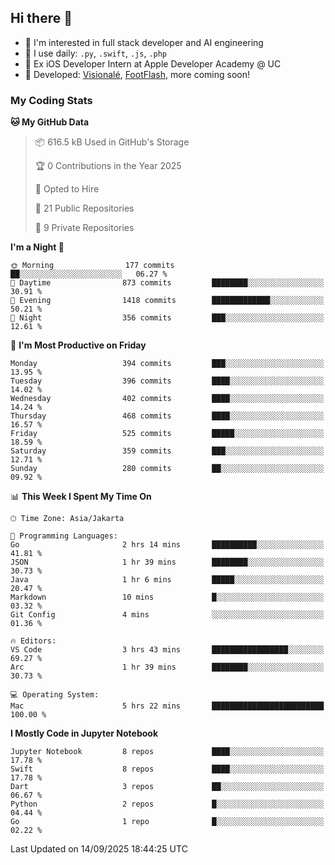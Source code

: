 ## Hi there 👋

- 🤖 I'm interested in full stack developer and AI engineering
- 🌱 I use daily: `.py`, `.swift`, `.js`, `.php`
- 🍎 Ex iOS Developer Intern at Apple Developer Academy @ UC
- 🔨 Developed: [Visionalé](https://apps.apple.com/id/app/visional%C3%A9/id6737191146), [FootFlash](https://apps.apple.com/id/app/footflash/id6550905078), more coming soon!

### My Coding Stats

<!--START_SECTION:waka-->
**🐱 My GitHub Data** 

> 📦 616.5 kB Used in GitHub's Storage 
 > 
> 🏆 0 Contributions in the Year 2025
 > 
> 💼 Opted to Hire
 > 
> 📜 21 Public Repositories 
 > 
> 🔑 9 Private Repositories 
 > 
**I'm a Night 🦉** 

```text
🌞 Morning                177 commits         ██░░░░░░░░░░░░░░░░░░░░░░░   06.27 % 
🌆 Daytime                873 commits         ████████░░░░░░░░░░░░░░░░░   30.91 % 
🌃 Evening                1418 commits        █████████████░░░░░░░░░░░░   50.21 % 
🌙 Night                  356 commits         ███░░░░░░░░░░░░░░░░░░░░░░   12.61 % 
```
📅 **I'm Most Productive on Friday** 

```text
Monday                   394 commits         ███░░░░░░░░░░░░░░░░░░░░░░   13.95 % 
Tuesday                  396 commits         ████░░░░░░░░░░░░░░░░░░░░░   14.02 % 
Wednesday                402 commits         ████░░░░░░░░░░░░░░░░░░░░░   14.24 % 
Thursday                 468 commits         ████░░░░░░░░░░░░░░░░░░░░░   16.57 % 
Friday                   525 commits         █████░░░░░░░░░░░░░░░░░░░░   18.59 % 
Saturday                 359 commits         ███░░░░░░░░░░░░░░░░░░░░░░   12.71 % 
Sunday                   280 commits         ██░░░░░░░░░░░░░░░░░░░░░░░   09.92 % 
```


📊 **This Week I Spent My Time On** 

```text
🕑︎ Time Zone: Asia/Jakarta

💬 Programming Languages: 
Go                       2 hrs 14 mins       ██████████░░░░░░░░░░░░░░░   41.81 % 
JSON                     1 hr 39 mins        ████████░░░░░░░░░░░░░░░░░   30.73 % 
Java                     1 hr 6 mins         █████░░░░░░░░░░░░░░░░░░░░   20.47 % 
Markdown                 10 mins             █░░░░░░░░░░░░░░░░░░░░░░░░   03.32 % 
Git Config               4 mins              ░░░░░░░░░░░░░░░░░░░░░░░░░   01.36 % 

🔥 Editors: 
VS Code                  3 hrs 43 mins       █████████████████░░░░░░░░   69.27 % 
Arc                      1 hr 39 mins        ████████░░░░░░░░░░░░░░░░░   30.73 % 

💻 Operating System: 
Mac                      5 hrs 22 mins       █████████████████████████   100.00 % 
```

**I Mostly Code in Jupyter Notebook** 

```text
Jupyter Notebook         8 repos             ████░░░░░░░░░░░░░░░░░░░░░   17.78 % 
Swift                    8 repos             ████░░░░░░░░░░░░░░░░░░░░░   17.78 % 
Dart                     3 repos             ██░░░░░░░░░░░░░░░░░░░░░░░   06.67 % 
Python                   2 repos             █░░░░░░░░░░░░░░░░░░░░░░░░   04.44 % 
Go                       1 repo              █░░░░░░░░░░░░░░░░░░░░░░░░   02.22 % 
```




 Last Updated on 14/09/2025 18:44:25 UTC
<!--END_SECTION:waka-->

<!--
**nico-samuelson/nico-samuelson** is a ✨ _special_ ✨ repository because its `README.md` (this file) appears on your GitHub profile.

Here are some ideas to get you started:

- 🔭 I’m currently working on ...
- 🌱 I’m currently learning ...
- 👯 I’m looking to collaborate on ...
- 🤔 I’m looking for help with ...
- 💬 Ask me about ...
- 📫 How to reach me: ...
- 😄 Pronouns: ...
- ⚡ Fun fact: ...
-->
